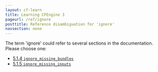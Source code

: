 ```yaml
---
layout: cf-learn
title: Learning CFEngine 3
pageurl: /ref/ignore
posttitle: Reference disambiguation for 'ignore'
navsection: none
---
```


The term 'ignore' could refer to several sections in the documentation. Please choose one:

- [5\.1\.4 <code>ignore\_missing\_bundles</code>](https://cfengine.com/manuals/cf3-reference.html#ignore_missing_bundles-in-common)
- [5\.1\.5 <code>ignore\_missing\_inputs</code>](https://cfengine.com/manuals/cf3-reference.html#ignore_missing_inputs-in-common)

